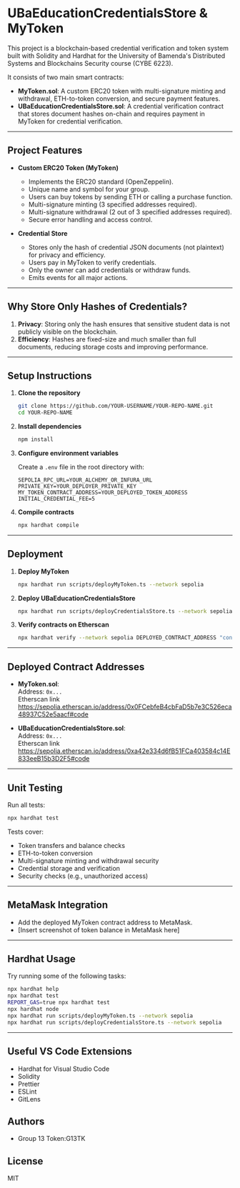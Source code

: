 # UBaEducationCredentialsStore & MyToken

This project is a blockchain-based credential verification and token system built with Solidity and Hardhat for the University of Bamenda's Distributed Systems and Blockchains Security course (CYBE 6223).

It consists of two main smart contracts:

- **MyToken.sol**: A custom ERC20 token with multi-signature minting and withdrawal, ETH-to-token conversion, and secure payment features.
- **UBaEducationCredentialsStore.sol**: A credential verification contract that stores document hashes on-chain and requires payment in MyToken for credential verification.

---

## Project Features

- **Custom ERC20 Token (MyToken)**

  - Implements the ERC20 standard (OpenZeppelin).
  - Unique name and symbol for your group.
  - Users can buy tokens by sending ETH or calling a purchase function.
  - Multi-signature minting (3 specified addresses required).
  - Multi-signature withdrawal (2 out of 3 specified addresses required).
  - Secure error handling and access control.

- **Credential Store**
  - Stores only the hash of credential JSON documents (not plaintext) for privacy and efficiency.
  - Users pay in MyToken to verify credentials.
  - Only the owner can add credentials or withdraw funds.
  - Emits events for all major actions.

---

## Why Store Only Hashes of Credentials?

1. **Privacy**: Storing only the hash ensures that sensitive student data is not publicly visible on the blockchain.
2. **Efficiency**: Hashes are fixed-size and much smaller than full documents, reducing storage costs and improving performance.

---

## Setup Instructions

1. **Clone the repository**

   ```sh
   git clone https://github.com/YOUR-USERNAME/YOUR-REPO-NAME.git
   cd YOUR-REPO-NAME
   ```

2. **Install dependencies**

   ```sh
   npm install
   ```

3. **Configure environment variables**

   Create a `.env` file in the root directory with:

   ```
   SEPOLIA_RPC_URL=YOUR_ALCHEMY_OR_INFURA_URL
   PRIVATE_KEY=YOUR_DEPLOYER_PRIVATE_KEY
   MY_TOKEN_CONTRACT_ADDRESS=YOUR_DEPLOYED_TOKEN_ADDRESS
   INITIAL_CREDENTIAL_FEE=5
   ```

4. **Compile contracts**
   ```sh
   npx hardhat compile
   ```

---

## Deployment

1. **Deploy MyToken**

   ```sh
   npx hardhat run scripts/deployMyToken.ts --network sepolia
   ```

2. **Deploy UBaEducationCredentialsStore**

   ```sh
   npx hardhat run scripts/deployCredentialsStore.ts --network sepolia
   ```

3. **Verify contracts on Etherscan**
   ```sh
   npx hardhat verify --network sepolia DEPLOYED_CONTRACT_ADDRESS "constructor arguments"
   ```

---

## Deployed Contract Addresses

- **MyToken.sol**:  
  Address: `0x...`  
  Etherscan link https://sepolia.etherscan.io/address/0x0FCebfeB4cbFaD5b7e3C526eca48937C52e5aacf#code

- **UBaEducationCredentialsStore.sol**:  
  Address: `0x...`  
  Etherscan link https://sepolia.etherscan.io/address/0xa42e334d6fB51FCa403584c14E833eeB15b3D2F5#code

---

## Unit Testing

Run all tests:

```sh
npx hardhat test
```

Tests cover:

- Token transfers and balance checks
- ETH-to-token conversion
- Multi-signature minting and withdrawal security
- Credential storage and verification
- Security checks (e.g., unauthorized access)

---

## MetaMask Integration

- Add the deployed MyToken contract address to MetaMask.
- [Insert screenshot of token balance in MetaMask here]

---

## Hardhat Usage

Try running some of the following tasks:

```sh
npx hardhat help
npx hardhat test
REPORT_GAS=true npx hardhat test
npx hardhat node
npx hardhat run scripts/deployMyToken.ts --network sepolia
npx hardhat run scripts/deployCredentialsStore.ts --network sepolia
```

---

## Useful VS Code Extensions

- Hardhat for Visual Studio Code
- Solidity
- Prettier
- ESLint
- GitLens

## Authors

- Group 13 Token:G13TK

## License

MIT
